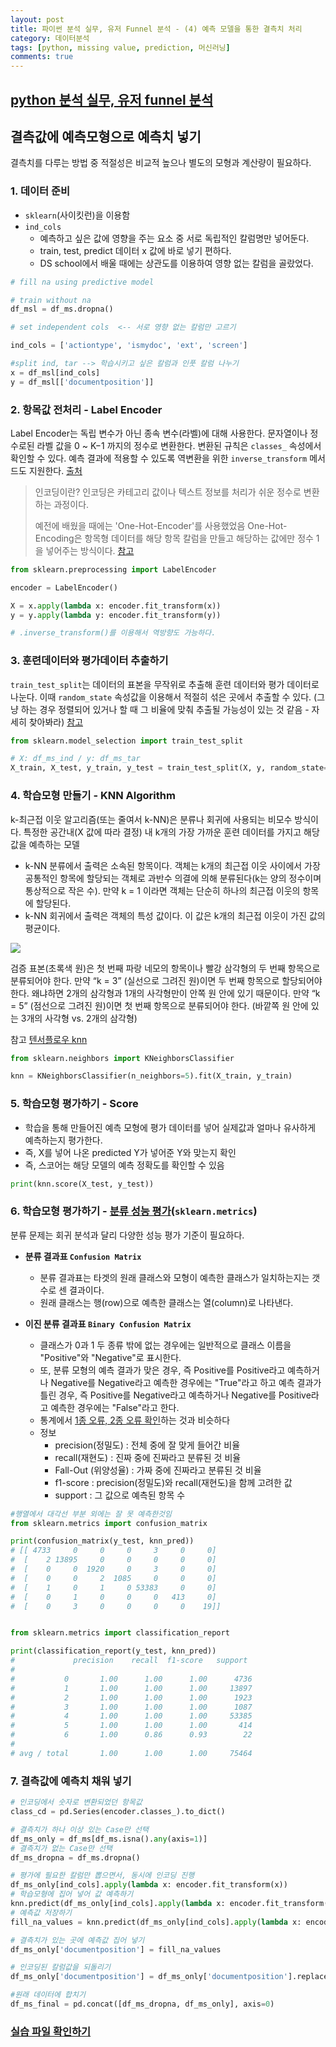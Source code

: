 ```yaml
---
layout: post
title: 파이썬 분석 실무, 유저 Funnel 분석 - (4) 예측 모델을 통한 결측치 처리
category: 데이터분석
tags: [python, missing value, prediction, 머신러닝]
comments: true
---
```


## [python 분석 실무, 유저 funnel 분석](https://wikidocs.net/16570)

## 결측값에 예측모형으로 예측치 넣기
결측치를 다루는 방법 중 적절성은 비교적 높으나 별도의 모형과 계산량이 필요하다.

### 1. 데이터 준비
- `sklearn`(사이킷런)을 이용함
- `ind_cols`
    - 예측하고 싶은 값에 영향을 주는 요소 중 서로 독립적인 칼럼명만 넣어둔다.
    - train, test, predict 데이터 x 값에 바로 넣기 편하다.
    - DS school에서 배울 때에는 상관도를 이용하여 영향 없는 칼럼을 골랐었다.

```python
# fill na using predictive model

# train without na
df_msl = df_ms.dropna()

# set independent cols  <-- 서로 영향 없는 칼럼만 고르기

ind_cols = ['actiontype', 'ismydoc', 'ext', 'screen']

#split ind, tar --> 학습시키고 싶은 칼럼과 인풋 칼럼 나누기
x = df_msl[ind_cols]
y = df_msl[['documentposition']]
```

### 2. 항목값 전처리 - Label Encoder 

Label Encoder는 독립 변수가 아닌 종속 변수(라벨)에 대해 사용한다. 문자열이나 정수로된 라벨 값을  0  ~  K−1 까지의 정수로 변환한다. 변환된 규칙은 `classes_` 속성에서 확인할 수 있다. 예측 결과에 적용할 수 있도록 역변환을 위한 `inverse_transform` 메서드도 지원한다. [출처](https://datascienceschool.net/view-notebook/f43be7d6515b48c0beb909826993c856/)

> 인코딩이란? 
> 인코딩은 카테고리 값이나 텍스트 정보를 처리가 쉬운 정수로 변환하는 과정이다.
> 
> 예전에 배웠을 때에는 'One-Hot-Encoder'를 사용했었음
> One-Hot-Encoding은 항목형 데이터를 해당 항목 칼럼을 만들고 해당하는 값에만 정수 1을 넣어주는 방식이다. [참고](https://programmers.co.kr/learn/courses/21/lessons/11043)

```python
from sklearn.preprocessing import LabelEncoder

encoder = LabelEncoder()

X = x.apply(lambda x: encoder.fit_transform(x))
y = y.apply(lambda y: encoder.fit_transform(y))

# .inverse_transform()를 이용해서 역방향도 가능하다.
```

### 3. 훈련데이터와 평가데이터 추출하기

`train_test_split`는 데이터의 표본을 무작위로 추출해 훈련 데이터와 평가 데이터로 나눈다.
이때 `random_state` 속성값을 이용해서 적절히 섞은 곳에서 추출할 수 있다. (그냥 하는 경우 정렬되어 있거나 할 때 그 비율에 맞춰 추출될 가능성이 있는 것 같음 - 자세히 찾아봐라)
[참고](http://antilibrary.org/1068)

```python
from sklearn.model_selection import train_test_split

# X: df_ms_ind / y: df_ms_tar
X_train, X_test, y_train, y_test = train_test_split(X, y, random_state=10)
```

### 4. 학습모형 만들기 - KNN Algorithm 

k-최근접 이웃 알고리즘(또는 줄여서 k-NN)은 분류나 회귀에 사용되는 비모수 방식이다. 특정한 공간내(X 값에 따라 결정) 내 k개의 가장 가까운 훈련 데이터를 가지고 해당 값을 예측하는 모델

- k-NN 분류에서 출력은 소속된 항목이다. 객체는 k개의 최근접 이웃 사이에서 가장 공통적인 항목에 할당되는 객체로 과반수 의결에 의해 분류된다(k는 양의 정수이며 통상적으로 작은 수). 만약 k = 1 이라면 객체는 단순히 하나의 최근접 이웃의 항목에 할당된다.
- k-NN 회귀에서 출력은 객체의 특성 값이다. 이 값은 k개의 최근접 이웃이 가진 값의 평균이다.

![](https://upload.wikimedia.org/wikipedia/commons/thumb/e/e7/KnnClassification.svg/440px-KnnClassification.svg.png)

검증 표본(초록색 원)은 첫 번째 파랑 네모의 항목이나 빨강 삼각형의 두 번째 항목으로 분류되어야 한다. 만약 “k = 3” (실선으로 그려진 원)이면 두 번째 항목으로 할당되어야 한다. 왜냐하면 2개의 삼각형과 1개의 사각형만이 안쪽 원 안에 있기 때문이다. 만약 “k = 5” (점선으로 그려진 원)이면 첫 번째 항목으로 분류되어야 한다. (바깥쪽 원 안에 있는 3개의 사각형 vs. 2개의 삼각형)

참고 
[텐서플로우 knn](https://tensorflow.blog/파이썬-머신러닝/2-3-2-k-최근접-이웃/)

```python
from sklearn.neighbors import KNeighborsClassifier

knn = KNeighborsClassifier(n_neighbors=5).fit(X_train, y_train)
```

### 5. 학습모형 평가하기 - Score 
- 학습을 통해 만들어진 예측 모형에 평가 데이터를 넣어 실제값과 얼마나 유사하게 예측하는지 평가한다.
- 즉, X를 넣어 나온 predicted Y가 넣어준 Y와 맞는지 확인
- 즉, 스코어는 해당 모델의 예측 정확도를 확인할 수 있음

```python
print(knn.score(X_test, y_test))
```

### 6. 학습모형 평가하기 - [분류 성능 평가](https://datascienceschool.net/view-notebook/731e0d2ef52c41c686ba53dcaf346f32/)(`sklearn.metrics`)

분류 문제는 회귀 분석과 달리 다양한 성능 평가 기준이 필요하다.

- **분류 결과표 `Confusion Matrix`**
    - 분류 결과표는 타겟의 원래 클래스와 모형이 예측한 클래스가 일치하는지는 갯수로 센 결과이다.
    - 원래 클래스는 행(row)으로 예측한 클래스는 열(column)로 나타낸다.

    
- **이진 분류 결과표 `Binary Confusion Matrix`**
    - 클래스가 0과 1 두 종류 밖에 없는 경우에는 일반적으로 클래스 이름을 "Positive"와 "Negative"로 표시한다.
    - 또, 분류 모형의 예측 결과가 맞은 경우, 즉 Positive를 Positive라고 예측하거나 Negative를 Negative라고 예측한 경우에는 "True"라고 하고 예측 결과가 틀린 경우, 즉 Positive를 Negative라고 예측하거나 Negative를 Positive라고 예측한 경우에는 "False"라고 한다. 
    - 통계에서 [1종 오류, 2종 오류 확인](https://support.minitab.com/ko-kr/minitab/18/help-and-how-to/statistics/basic-statistics/supporting-topics/basics/type-i-and-type-ii-error/)하는 것과 비슷하다
    - 정보
        - precision(정밀도) : 전체 중에 잘 맞게 들어간 비율
        - recall(재현도) : 진짜 중에 진짜라고 분류된 것 비율
        - Fall-Out (위양성율) : 가짜 중에 진짜라고 분류된 것 비율
        - f1-score : precision(정밀도)와 recall(재현도)을 함께 고려한 값
        - support : 그 값으로 예측된 항목 수 

```python
#행열에서 대각선 부분 외에는 잘 못 예측한것임
from sklearn.metrics import confusion_matrix

print(confusion_matrix(y_test, knn_pred))
# [[ 4733     0     0     0     3     0     0]
#  [    2 13895     0     0     0     0     0]
#  [    0     0  1920     0     3     0     0]
#  [    0     0     2  1085     0     0     0]
#  [    1     0     1     0 53383     0     0]
#  [    0     1     0     0     0   413     0]
#  [    0     3     0     0     0     0    19]]


from sklearn.metrics import classification_report

print(classification_report(y_test, knn_pred))
#             precision    recall  f1-score   support
#
#           0       1.00      1.00      1.00      4736
#           1       1.00      1.00      1.00     13897
#           2       1.00      1.00      1.00      1923
#           3       1.00      1.00      1.00      1087
#           4       1.00      1.00      1.00     53385
#           5       1.00      1.00      1.00       414
#           6       1.00      0.86      0.93        22
#
# avg / total       1.00      1.00      1.00     75464

```

### 7. 결측값에 예측치 채워 넣기

```python
# 인코딩에서 숫자로 변환되었던 항목값 
class_cd = pd.Series(encoder.classes_).to_dict()

# 결측치가 하나 이상 있는 Case만 선택
df_ms_only = df_ms[df_ms.isna().any(axis=1)]
# 결측치가 없는 Case만 선택
df_ms_dropna = df_ms.dropna()

# 평가에 필요한 칼럼만 뽑으면서, 동시에 인코딩 진행
df_ms_only[ind_cols].apply(lambda x: encoder.fit_transform(x))
# 학습모형에 집어 넣어 값 예측하기
knn.predict(df_ms_only[ind_cols].apply(lambda x: encoder.fit_transform(x)))
# 예측값 저장하기
fill_na_values = knn.predict(df_ms_only[ind_cols].apply(lambda x: encoder.fit_transform(x)))

# 결측치가 있는 곳에 예측값 집어 넣기
df_ms_only['documentposition'] = fill_na_values

# 인코딩된 칼럼값을 되돌리기
df_ms_only['documentposition'] = df_ms_only['documentposition'].replace(class_cd)

#원래 데이터에 합치기
df_ms_final = pd.concat([df_ms_dropna, df_ms_only], axis=0)
```

### [실습 파일 확인하기](https://github.com/onsoo/data-analytics/blob/master/funnel%20analytics/Funnel_Analysis_r.ipynb)